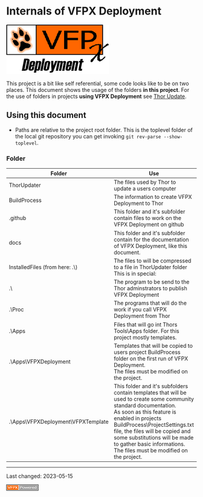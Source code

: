 # Internals of VFPX Deployment
![](./Images/vfpxdeployment.png)

This project is a bit like self referential, some code looks like to be on two places.
This document shows the usage of the folders  **in this project**.
For the use of folders in projects **using VFPX Deployment** see
[Thor Update](.\ThorUpdate.md#folder).

## Using this document
- Paths are relative to the project root folder. This is the toplevel folder of the local git repository you can get invoking `git rev-parse --show-toplevel`.

### Folder
| Folder | Use |
|----|----|
| ThorUpdater | The files used by Thor to update a users computer |
| BuildProcess | The information to create VFPX Deployment to Thor |
| .github | This folder and it's subfolder contain files to work on the VFPX Deployment on github |
| docs | This folder and it's subfolder contain for the documentation of VFPX Deployment, like this document. |
| InstalledFiles (from here: .\\) | The files to will be compressed to a file in ThorUpdater folder<br />This is in special: |
| .\\ | The program to be send to the Thor adminstrators to publish VFPX Deployment |
| .\\Proc | The programs that will do the work if you call VFPX Deployment from Thor |
| .\\Apps | Files that will go int Thors Tools\\Apps folder. For this project mostly templates. |
| .\\Apps\\VFPXDeployment | Templates that will be copied to users project BuildProcess folder on the first run of VFPX Deployment.<br />The files must be modified on the project. |
| .\\Apps\\VFPXDeployment\\VFPXTemplate | This folder and it's subfolders contain templates that will be used to create some community standard documentation.<br />As soon as this feature is enabled in projects BuildProcess\\ProjectSettings.txt file, the files will be copied and some substitutions will be made to gather basic informations.<br />The files must be modified on the project. |

----
Last changed: 2023-05-15

![](./Images/vfpxpoweredby_alternative.gif)
